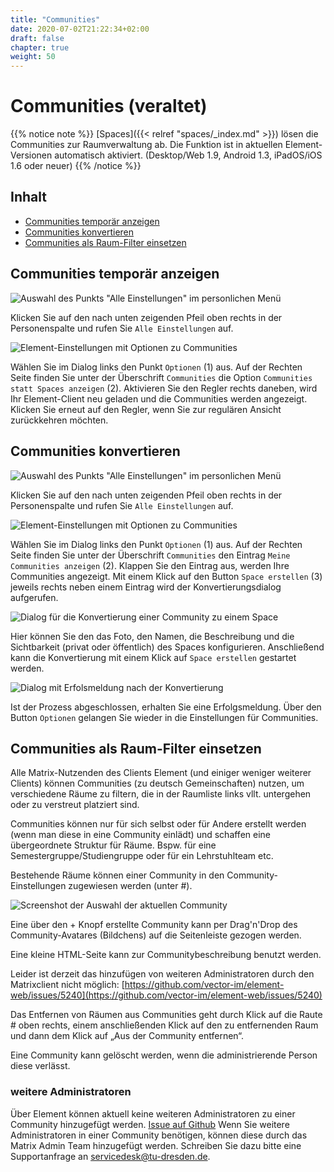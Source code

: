 ```yaml
---
title: "Communities"
date: 2020-07-02T21:22:34+02:00
draft: false
chapter: true
weight: 50
---
```


# Communities (veraltet)

{{% notice note %}}
[Spaces]({{< relref "spaces/_index.md" >}}) lösen die Communities zur Raumverwaltung ab. Die Funktion ist in aktuellen Element-Versionen automatisch aktiviert. (Desktop/Web 1.9, Android 1.3, iPadOS/iOS 1.6 oder neuer)
{{% /notice %}}

## Inhalt
  * [Communities temporär anzeigen](#communities-temporär-anzeigen)
  * [Communities konvertieren](#communities-konvertieren)
  * [Communities als Raum-Filter einsetzen](#communities-als-raum-filter-einsetzen)

## Communities temporär anzeigen

![Auswahl des Punkts "Alle Einstellungen" im personlichen Menü](/images/06_Settings_de.png)

Klicken Sie auf den nach unten zeigenden Pfeil oben rechts in der Personenspalte und rufen Sie `Alle Einstellungen` auf. 

![Element-Einstellungen mit Optionen zu Communities](/images/20_Communities_Settings1_de.png)

Wählen Sie im Dialog links den Punkt `Optionen` (1) aus. Auf der Rechten Seite finden Sie unter der Überschrift `Communities` die Option `Communities statt Spaces anzeigen` (2). Aktivieren Sie den Regler rechts daneben, wird Ihr Element-Client neu geladen und die Communities werden angezeigt. Klicken Sie erneut auf den Regler, wenn Sie zur regulären Ansicht zurückkehren möchten.

## Communities konvertieren

![Auswahl des Punkts "Alle Einstellungen" im personlichen Menü](/images/06_Settings_de.png)

Klicken Sie auf den nach unten zeigenden Pfeil oben rechts in der Personenspalte und rufen Sie `Alle Einstellungen` auf.

![Element-Einstellungen mit Optionen zu Communities](/images/20_Communities_Settings2_de.png)

Wählen Sie im Dialog links den Punkt `Optionen` (1) aus. Auf der Rechten Seite finden Sie unter der Überschrift `Communities` den Eintrag `Meine Communities anzeigen` (2). Klappen Sie den Eintrag aus, werden Ihre Communities angezeigt. Mit einem Klick auf den Button `Space erstellen` (3) jeweils rechts neben einem Eintrag wird der Konvertierungsdialog aufgerufen.

![Dialog für die Konvertierung einer Community zu einem Space](/images/20_Communities_Conversion1_de.png)

Hier können Sie den das Foto, den Namen, die Beschreibung und die Sichtbarkeit (privat oder öffentlich) des Spaces konfigurieren. Anschließend kann die Konvertierung mit einem Klick auf `Space erstellen` gestartet werden.

![Dialog mit Erfolsmeldung nach der Konvertierung](/images/20_Communities_Conversion2_de.png)

Ist der Prozess abgeschlossen, erhalten Sie eine Erfolgsmeldung. Über den Button `Optionen` gelangen Sie wieder in die Einstellungen für Communities.

## Communities als Raum-Filter einsetzen

Alle Matrix-Nutzenden des Clients Element (und einiger weniger weiterer Clients) können Communities (zu deutsch Gemeinschaften) nutzen, um verschiedene Räume zu filtern, die in der Raumliste links vllt. untergehen oder zu verstreut platziert sind.

Communities können nur für sich selbst oder für Andere erstellt werden (wenn man diese in eine Community einlädt) und schaffen eine übergeordnete Struktur für Räume. Bspw. für eine Semestergruppe/Studiengruppe oder für ein Lehrstuhlteam etc.

Bestehende Räume können einer Community in den Community-Einstellungen zugewiesen werden (unter #).

![Screenshot der Auswahl der aktuellen Community](/images/20_Communities.webp)

Eine über den + Knopf erstellte Community kann per Drag'n'Drop des Community-Avatares (Bildchens) auf die Seitenleiste gezogen werden.

Eine kleine HTML-Seite kann zur Communitybeschreibung benutzt werden.

Leider ist derzeit das hinzufügen von weiteren Administratoren durch den Matrixclient nicht möglich: [https://github.com/vector-im/element-web/issues/5240](https://github.com/vector-im/element-web/issues/5240)

Das Entfernen von Räumen aus Communities geht durch Klick auf die Raute # oben rechts, einem anschließenden Klick auf den zu entfernenden Raum und dann dem Klick auf „Aus der Community entfernen“.

Eine Community kann gelöscht werden, wenn die administrierende Person diese verlässt.

### weitere Administratoren

Über Element können aktuell keine weiteren Administratoren zu einer Community hinzugefügt werden. [Issue auf Github](https://github.com/vector-im/riot-web/issues/5240) Wenn Sie weitere Administratoren in einer Community benötigen, können diese durch das Matrix Admin Team hinzugefügt werden. Schreiben Sie dazu bitte eine Supportanfrage an servicedesk@tu-dresden.de.

